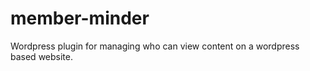 member-minder
=============

Wordpress plugin for managing who can view content on a wordpress based website.